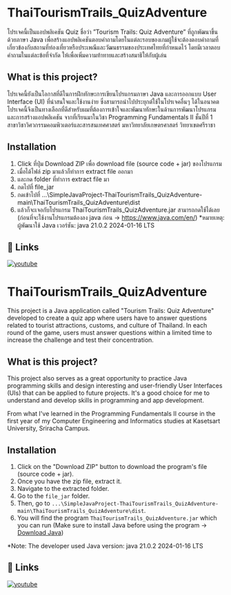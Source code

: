 # ThaiTourismTrails_QuizAdventure
โปรเจคนี้เป็นแอปพลิเคชัน Quiz ชื่อว่า ”Tourism Trails: Quiz Adventure” ที่ถูกพัฒนาขึ้นด้วยภาษา Java 
เพื่อสร้างแอปพลิเคชันตอบคำถามโดยในแต่ละรอบของเกมผู้ใช้จะต้องตอบคำถามที่เกี่ยวข้องกับสถานที่ท่องเที่ยวหรือประเพณีและวัฒนธรรมของประเทศไทยที่กำหนดไว้
โดยมีเวลาตอบคำถามในแต่ละข้อที่จำกัด ให้เพื่อเพิ่มความท้าทายและสร้างสมาธิให้กับผู้เล่น
## What is this project?
โปรเจคนี้ยังเป็นโอกาสที่ดีในการฝึกทักษะการเขียนโปรแกรมภาษา Java และการออกแบบ User Interface (UI) ที่น่าสนใจและใช้งานง่าย ซึ่งสามารถนำไปประยุกต์ใช้ในโปรเจคอื่นๆ ได้ในอนาคต
โปรเจคนี้จึงเป็นทางเลือกที่ดีสำหรับผมที่ต้องการเข้าใจและพัฒนาทักษะในด้านการพัฒนาโปรแกรมและการสร้างแอปพลิเคชัน 
จากที่เรียนมาในวิชา Programming Fundamentals II ชั้นปีที่ 1 สาขาวิชาวิศวกรรมคอมพิวเตอร์และสารสนเทศศาสตร์ มหาวิทยาลัยเกษตรศาสตร์ วิทยาเขตศรีราชา

## Installation

1. Click ที่ปุ่ม Download ZIP เพื่อ download file (source code + jar) ของโปรแกรม 
2. เมื่อได้ไฟล์ zip มาแล้วก็ทำการ extract file ออกมา
3. และกด folder ที่ทำการ extract file มา
4. กดไปที่ file_jar 
5. กดเข้าไปที่ ...\SimpleJavaProject-ThaiTourismTrails_QuizAdventure-main\ThaiTourismTrails_QuizAdventure\dist
6. แล้วก็จะเจอกับโปรแกรม ThaiTourismTrails_QuizAdventure.jar สามารถกดใช้ได้เลย (ก่อนที่จะใช้งานโปรแกรมต้องลง java ก่อน -> https://www.java.com/en/)
*หมายเหตุ: ผู้พัฒนาใช้ Java เวอร์ชัน: java 21.0.2 2024-01-16 LTS

## 🔗 Links
[![youtube](https://img.shields.io/badge/Youtube_video-000?style=for-the-badge&logo=ko-fi&logoColor=white)](https://www.youtube.com/watch?v=mTzNyXlJDz8)

# ThaiTourismTrails_QuizAdventure

This project is a Java application called "Tourism Trails: Quiz Adventure" developed to create a quiz app where users have to answer questions related to tourist attractions, customs, and culture of Thailand. In each round of the game, users must answer questions within a limited time to increase the challenge and test their concentration.

## What is this project?

This project also serves as a great opportunity to practice Java programming skills and design interesting and user-friendly User Interfaces (UIs) that can be applied to future projects. It's a good choice for me to understand and develop skills in programming and app development.

From what I've learned in the Programming Fundamentals II course in the first year of my Computer Engineering and Informatics studies at Kasetsart University, Sriracha Campus.

## Installation

1. Click on the "Download ZIP" button to download the program's file (source code + jar).
2. Once you have the zip file, extract it.
3. Navigate to the extracted folder.
4. Go to the `file_jar` folder.
5. Then, go to `...\SimpleJavaProject-ThaiTourismTrails_QuizAdventure-main\ThaiTourismTrails_QuizAdventure\dist`.
6. You will find the program `ThaiTourismTrails_QuizAdventure.jar` which you can run (Make sure to install Java before using the program -> [Download Java](https://www.java.com/en/))

*Note: The developer used Java version: java 21.0.2 2024-01-16 LTS

## 🔗 Links
[![youtube](https://img.shields.io/badge/Youtube_video-000?style=for-the-badge&logo=ko-fi&logoColor=white)](https://www.youtube.com/watch?v=mTzNyXlJDz8)

